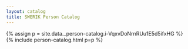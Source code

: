 ```yaml
---
layout: catalog
title: SWERIK Person Catalog
---
```

{% assign p = site.data._person-catalog.i-VqxvDoNrnRUu1E5d5ifxHG %}
{% include person-catalog.html p=p %}


